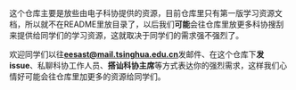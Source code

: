 这个仓库主要是放些由电子科协提供的资源，目前仓库里只有第一版学习资源文档，所以就不在README里放目录了，以后我们**可能**会往仓库里放更多科协搜刮来提供给同学们的学习资源，这就取决于同学们的需求强不强烈了。

欢迎同学们以往**eesast@mail.tsinghua.edu.cn**发邮件、在这个仓库下**发issue**、私聊科协工作人员、**搭讪科协主席**等方式表达你的强烈需求，这样我们心情好可能会往仓库里加更多的资源给同学们。

